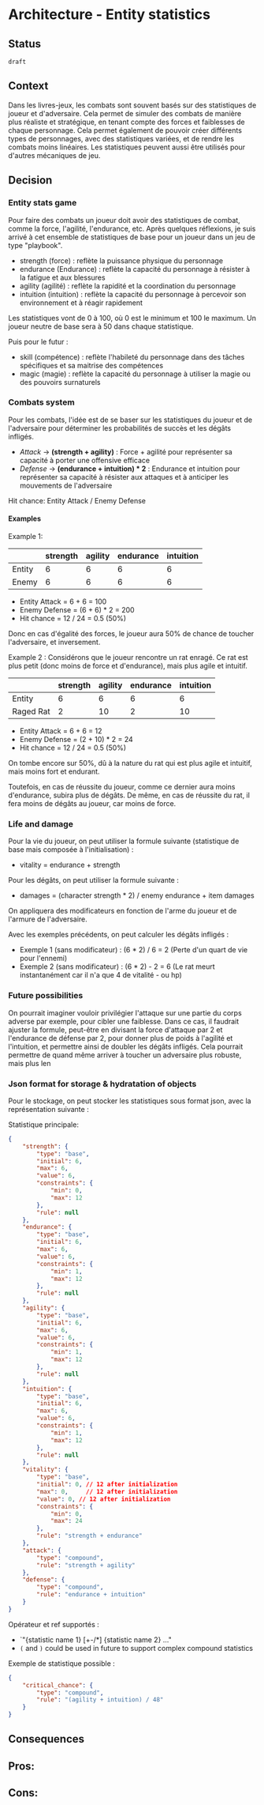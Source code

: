 # Architecture - Entity statistics

## Status
`draft`

## Context
Dans les livres-jeux, les combats sont souvent basés sur des statistiques de joueur et d'adversaire. Cela permet de 
simuler des combats de manière plus réaliste et stratégique, en tenant compte des forces et faiblesses de chaque 
personnage.
Cela permet également de pouvoir créer différents types de personnages, avec des statistiques variées, et de rendre les
combats moins linéaires. Les statistiques peuvent aussi être utilisés pour d'autres mécaniques de jeu.

## Decision
### Entity stats game
Pour faire des combats un joueur doit avoir des statistiques de combat, comme la force, l'agilité, l'endurance, etc.
Après quelques réflexions, je suis arrivé à cet ensemble de statistiques de base pour un joueur dans un jeu de type "playbook".
- strength (force) : reflète la puissance physique du personnage
- endurance (Endurance) : reflète la capacité du personnage à résister à la fatigue et aux blessures
- agility (agilité) : reflète la rapidité et la coordination du personnage
- intuition (intuition) : reflète la capacité du personnage à percevoir son environnement et à réagir rapidement

Les statistiques vont de 0 à 100, où 0 est le minimum et 100 le maximum.
Un joueur neutre de base sera à 50 dans chaque statistique.

Puis pour le futur :
- skill (compétence) : reflète l'habileté du personnage dans des tâches spécifiques et sa maitrise des compétences
- magic (magie) : reflète la capacité du personnage à utiliser la magie ou des pouvoirs surnaturels

### Combats system
Pour les combats, l'idée est de se baser sur les statistiques du joueur et de l'adversaire pour déterminer les 
probabilités de succès et les dégâts infligés.

- _Attack_ -> **(strength + agility)** : Force + agilité pour représenter sa capacité à porter une offensive efficace
- _Defense_ -> **(endurance + intuition) * 2** : Endurance et intuition pour représenter sa capacité à résister aux attaques et à anticiper les mouvements de l'adversaire

Hit chance: Entity Attack / Enemy Defense

#### Examples

Example 1:

|          | strength | agility | endurance | intuition |
|----------|----------|---------|-----------|-----------|
| Entity   | 6        | 6       | 6         | 6         |
| Enemy    | 6        | 6       | 6         | 6         |

- Entity Attack = 6 + 6 = 100
- Enemy Defense = (6 + 6) * 2 = 200
- Hit chance = 12 / 24 = 0.5 (50%)

Donc en cas d'égalité des forces, le joueur aura 50% de chance de toucher l'adversaire, et inversement.


Example 2 :
Considérons que le joueur rencontre un rat enragé.
Ce rat est plus petit (donc moins de force et d'endurance), mais plus agile et intuitif.

|           | strength | agility | endurance | intuition |
|-----------|----------|---------|-----------|-----------|
| Entity    | 6        | 6       | 6         | 6         |
| Raged Rat | 2        | 10      | 2         | 10        |

- Entity Attack = 6 + 6 = 12
- Enemy Defense = (2 + 10) * 2 = 24
- Hit chance = 12 / 24 = 0.5 (50%)

On tombe encore sur 50%, dû à la nature du rat qui est plus agile et intuitif, mais moins fort et endurant.

Toutefois, en cas de réussite du joueur, comme ce dernier aura moins d'endurance, subira plus de dégâts.
De même, en cas de réussite du rat, il fera moins de dégâts au joueur, car moins de force.


### Life and damage
Pour la vie du joueur, on peut utiliser la formule suivante (statistique de base mais composée à l'initialisation) :
- vitality = endurance + strength

Pour les dégâts, on peut utiliser la formule suivante :
- damages = (character strength * 2) / enemy endurance + item damages

On appliquera des modificateurs en fonction de l'arme du joueur et de l'armure de l'adversaire.

Avec les exemples précédents, on peut calculer les dégâts infligés :
- Exemple 1 (sans modificateur) : (6 * 2) / 6 = 2 (Perte d'un quart de vie pour l'ennemi)
- Exemple 2 (sans modificateur) : (6 * 2) - 2 = 6 (Le rat meurt instantanément car il n'a que 4 de vitalité - ou hp)

### Future possibilities
On pourrait imaginer vouloir privilégier l'attaque sur une partie du corps adverse par exemple, pour cibler une faiblesse.
Dans ce cas, il faudrait ajuster la formule, peut-être en divisant la force d'attaque par 2 et l'endurance de défense par 2,
pour donner plus de poids à l'agilité et l'intuition, et permettre ainsi de doubler les dégâts infligés.
Cela pourrait permettre de quand même arriver à toucher un adversaire plus robuste, mais plus len

### Json format for storage & hydratation of objects
Pour le stockage, on peut stocker les statistiques sous format json, avec la représentation suivante :

Statistique principale:
```json
{
    "strength": {
        "type": "base",
        "initial": 6,
        "max": 6,
        "value": 6,
        "constraints": {
            "min": 0,
            "max": 12
        },
        "rule": null
    },
    "endurance": {
        "type": "base",
        "initial": 6,
        "max": 6,
        "value": 6,
        "constraints": {
            "min": 1,
            "max": 12
        },
        "rule": null
    },
    "agility": {
        "type": "base",
        "initial": 6,
        "max": 6,
        "value": 6,
        "constraints": {
            "min": 1,
            "max": 12
        },
        "rule": null
    },
    "intuition": {
        "type": "base",
        "initial": 6,
        "max": 6,
        "value": 6,
        "constraints": {
            "min": 1,
            "max": 12
        },
        "rule": null
    },
    "vitality": {
        "type": "base",
        "initial": 0, // 12 after initialization
        "max": 0,     // 12 after initialization
        "value": 0, // 12 after initialization
        "constraints": {
            "min": 0,
            "max": 24
        },
        "rule": "strength + endurance"
    },
    "attack": {
        "type": "compound",
        "rule": "strength + agility"
    },
    "defense": {
        "type": "compound",
        "rule": "endurance + intuition"
    }
}
```

Opérateur et ref supportés :
- `"{statistic name 1} [+-/*] {statistic name 2} ..."
- `(` and `)` could be used in future to support complex compound statistics

Exemple de statistique possible :
```json
{
    "critical_chance": {
        "type": "compound",
        "rule": "(agility + intuition) / 48"
    }
}
```
## Consequences
Pros:
- 

Cons:
-
